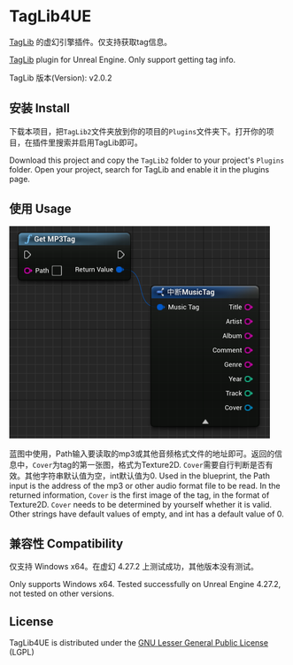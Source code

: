 # TagLib4UE
[TagLib](https://taglib.org/) 的虚幻引擎插件。仅支持获取tag信息。

[TagLib](https://taglib.org/) plugin for Unreal Engine. Only support getting tag info.



TagLib 版本(Version): v2.0.2 

## 安装 Install

下载本项目，把`TagLib2`文件夹放到你的项目的`Plugins`文件夹下。打开你的项目，在插件里搜索并启用TagLib即可。

Download this project and copy the `TagLib2` folder to your project's `Plugins` folder. Open your project, search for TagLib and enable it in the plugins page.

## 使用 Usage

<img src="screenshot.png" alt="image-20251006150742208" style="zoom:50%;" />

蓝图中使用，Path输入要读取的mp3或其他音频格式文件的地址即可。返回的信息中，`Cover`为tag的第一张图，格式为Texture2D. `Cover`需要自行判断是否有效。其他字符串默认值为空，int默认值为0.
Used in the blueprint, the Path input is the address of the mp3 or other audio format file to be read. In the returned information, `Cover` is the first image of the tag, in the format of Texture2D. `Cover` needs to be determined by yourself whether it is valid. Other strings have default values of empty, and int has a default value of 0.

## 兼容性 Compatibility

仅支持 Windows x64。在虚幻 4.27.2 上测试成功，其他版本没有测试。

Only supports Windows x64. Tested successfully on Unreal Engine 4.27.2, not tested on other versions.

## License

TagLib4UE is distributed under the [GNU Lesser General Public License](https://www.gnu.org/licenses/lgpl.html) (LGPL)

